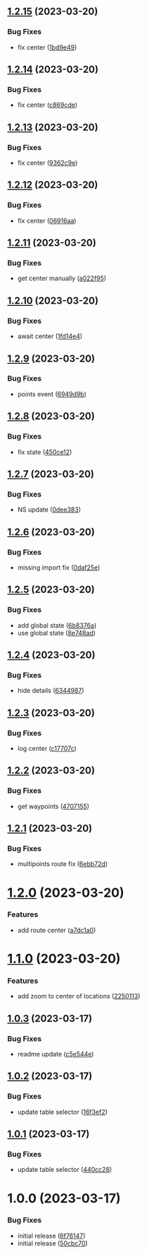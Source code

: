 ## [1.2.15](https://github.com/easingthemes/confluence-map/compare/v1.2.14...v1.2.15) (2023-03-20)


### Bug Fixes

* fix center ([1bd9e49](https://github.com/easingthemes/confluence-map/commit/1bd9e49f10609bdd4d27b5ffaa32f7630b87067f))

## [1.2.14](https://github.com/easingthemes/confluence-map/compare/v1.2.13...v1.2.14) (2023-03-20)


### Bug Fixes

* fix center ([c869cde](https://github.com/easingthemes/confluence-map/commit/c869cde8def1b2c3b1d22824c155b1b10fade01f))

## [1.2.13](https://github.com/easingthemes/confluence-map/compare/v1.2.12...v1.2.13) (2023-03-20)


### Bug Fixes

* fix center ([9362c9e](https://github.com/easingthemes/confluence-map/commit/9362c9ef925ea706fe31aa6e538f43400502d957))

## [1.2.12](https://github.com/easingthemes/confluence-map/compare/v1.2.11...v1.2.12) (2023-03-20)


### Bug Fixes

* fix center ([06916aa](https://github.com/easingthemes/confluence-map/commit/06916aaa5e80b040bc28f2cf1a4e50b550bbbe4f))

## [1.2.11](https://github.com/easingthemes/confluence-map/compare/v1.2.10...v1.2.11) (2023-03-20)


### Bug Fixes

* get center manually ([a022f95](https://github.com/easingthemes/confluence-map/commit/a022f95a1f5dfd38a1d6885c25e6539c3ab2ac49))

## [1.2.10](https://github.com/easingthemes/confluence-map/compare/v1.2.9...v1.2.10) (2023-03-20)


### Bug Fixes

* await center ([1fd14e4](https://github.com/easingthemes/confluence-map/commit/1fd14e42a181be3b011e48d683379d690908414f))

## [1.2.9](https://github.com/easingthemes/confluence-map/compare/v1.2.8...v1.2.9) (2023-03-20)


### Bug Fixes

* points event ([6949d9b](https://github.com/easingthemes/confluence-map/commit/6949d9bc919296a7392fd0bb8b23c18ccadb7f95))

## [1.2.8](https://github.com/easingthemes/confluence-map/compare/v1.2.7...v1.2.8) (2023-03-20)


### Bug Fixes

* fix state ([450ce12](https://github.com/easingthemes/confluence-map/commit/450ce120b74f11c9c32c01b01dad043a62d8b55d))

## [1.2.7](https://github.com/easingthemes/confluence-map/compare/v1.2.6...v1.2.7) (2023-03-20)


### Bug Fixes

* NS update ([0dee383](https://github.com/easingthemes/confluence-map/commit/0dee3835254b743dea7aaf6019cfa57a210a9cdd))

## [1.2.6](https://github.com/easingthemes/confluence-map/compare/v1.2.5...v1.2.6) (2023-03-20)


### Bug Fixes

* missing import fix ([0daf25e](https://github.com/easingthemes/confluence-map/commit/0daf25e3e221c7b9ff0181eae42e8a68defcb959))

## [1.2.5](https://github.com/easingthemes/confluence-map/compare/v1.2.4...v1.2.5) (2023-03-20)


### Bug Fixes

* add global state ([6b8376a](https://github.com/easingthemes/confluence-map/commit/6b8376afebbcaec8bc4fd8af64c721eb99c09fa7))
* use global state ([8e748ad](https://github.com/easingthemes/confluence-map/commit/8e748ad9734a39023c872694e7837c59cf1daa75))

## [1.2.4](https://github.com/easingthemes/confluence-map/compare/v1.2.3...v1.2.4) (2023-03-20)


### Bug Fixes

* hide details ([6344987](https://github.com/easingthemes/confluence-map/commit/63449875cfa081ab81bf8e78404e84ef74654b6b))

## [1.2.3](https://github.com/easingthemes/confluence-map/compare/v1.2.2...v1.2.3) (2023-03-20)


### Bug Fixes

* log center ([c17707c](https://github.com/easingthemes/confluence-map/commit/c17707ca185f14d9bbed3e41e1e1de18d7ea3847))

## [1.2.2](https://github.com/easingthemes/confluence-map/compare/v1.2.1...v1.2.2) (2023-03-20)


### Bug Fixes

* get waypoints ([4707155](https://github.com/easingthemes/confluence-map/commit/470715512c19bfaa8bf45e21c5fc55eaf6e8d2e4))

## [1.2.1](https://github.com/easingthemes/confluence-map/compare/v1.2.0...v1.2.1) (2023-03-20)


### Bug Fixes

* multipoints route fix ([6ebb72d](https://github.com/easingthemes/confluence-map/commit/6ebb72dd7d3297d978948b64a82104c835dd4251))

# [1.2.0](https://github.com/easingthemes/confluence-map/compare/v1.1.0...v1.2.0) (2023-03-20)


### Features

* add route center ([a7dc1a0](https://github.com/easingthemes/confluence-map/commit/a7dc1a00c271b1586a94b67e167504d0ac8043a3))

# [1.1.0](https://github.com/easingthemes/confluence-map/compare/v1.0.3...v1.1.0) (2023-03-20)


### Features

* add zoom to center of locations ([2250113](https://github.com/easingthemes/confluence-map/commit/225011329dfe5d9c6cb5a0ef84413ca872f50f6d))

## [1.0.3](https://github.com/easingthemes/confluence-map/compare/v1.0.2...v1.0.3) (2023-03-17)


### Bug Fixes

* readme update ([c5e544e](https://github.com/easingthemes/confluence-map/commit/c5e544e9c9bfdf7b3cd8459f48355beb77139f78))

## [1.0.2](https://github.com/easingthemes/confluence-map/compare/v1.0.1...v1.0.2) (2023-03-17)


### Bug Fixes

* update table selector ([16f3ef2](https://github.com/easingthemes/confluence-map/commit/16f3ef25783d3e78a4fe45e36849d107144c71d4))

## [1.0.1](https://github.com/easingthemes/confluence-map/compare/v1.0.0...v1.0.1) (2023-03-17)


### Bug Fixes

* update table selector ([440cc28](https://github.com/easingthemes/confluence-map/commit/440cc28285ce05c017d8bee09e0764875d8100f0))

# 1.0.0 (2023-03-17)


### Bug Fixes

* initial release ([6f76147](https://github.com/easingthemes/confluence-map/commit/6f761479999f80e3cabd273a87cbc57075d3e76f))
* initial release ([50cbc70](https://github.com/easingthemes/confluence-map/commit/50cbc70342ffd169a818c5920fdb5d7adba7b9ce))
